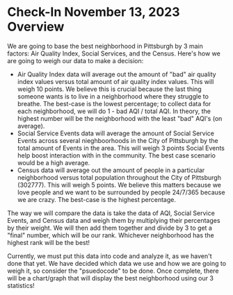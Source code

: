 # Check-In November 13, 2023 Overview

We are going to base the best neighborhood in Pittsburgh by 3 main factors: Air Quality Index, Social Services, and the Census. Here's how we are going to weigh our data to make a decision:
* Air Quality Index data will average out the amount of "bad" air quality index values versus total amount of air quality index values. This will weigh 10 points. We believe this is crucial because the last thing someone wants is to live in a neighborhood where they struggle to breathe. The best-case is the lowest percentage; to collect data for each neighborhood, we will do 1 - bad AQI / total AQI. In theory, the highest number will be the neighborhood with the least "bad" AQI's (on average).  
* Social Service Events data will average the amount of Social Service Events across several nieghboorhoods in the City of Pittsburgh by the total amount of Events in the area. This will weigh 3 points Social Events help boost interaction with in the community. The best case scenario would be a high average. 
* Census data will average out the amount of people in a particular neighborhood versus total population throughout the City of Pittsburgh (302777). This will weigh 5 points. We believe this matters because we love people and we want to be surrounded by people 24/7/365 because we are crazy. The best-case is the highest percentage.  

The way we will compare the data is take the data of AQI, Social Service Events, and Census data and weigh them by multiplying their percentages by their weight. We will then add them together and divide by 3 to get a "final" number, which will be our rank. Whichever neighborhood has the highest rank will be the best!

Currently, we must put this data into code and analyze it, as we haven't done that yet. We have decided which data we use and how we are going to weigh it, so consider the "psuedocode" to be done. Once complete, there will be a chart/graph that will display the best neighborhood using our 3 statistics!
